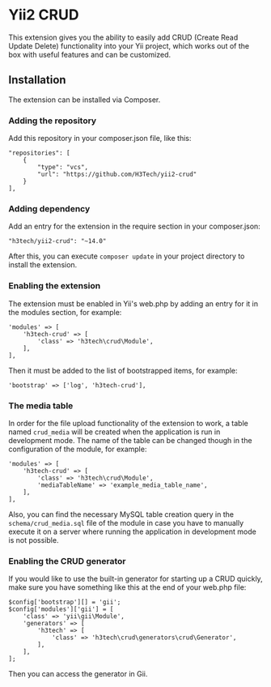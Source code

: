 # Yii2 CRUD
This extension gives you the ability to easily add CRUD (Create Read Update Delete) functionality into your Yii project, which works out of the box with useful features and can be customized.

## Installation
The extension can be installed via Composer.

### Adding the repository
Add this repository in your composer.json file, like this:
```
"repositories": [
    {
        "type": "vcs",
        "url": "https://github.com/H3Tech/yii2-crud"
    }
],
```
### Adding dependency
Add an entry for the extension in the require section in your composer.json:
```
"h3tech/yii2-crud": "~14.0"
```
After this, you can execute `composer update` in your project directory to install the extension.

### Enabling the extension
The extension must be enabled in Yii's web.php by adding an entry for it in the modules section, for example:
```
'modules' => [
    'h3tech-crud' => [
        'class' => 'h3tech\crud\Module',
    ],
],
```
Then it must be added to the list of bootstrapped items, for example:
```
'bootstrap' => ['log', 'h3tech-crud'],
```

### The media table
In order for the file upload functionality of the extension to work, a table named `crud_media` will be created when the application is run in development mode. The name of the table can be changed though in the configuration of the module, for example:
```
'modules' => [
    'h3tech-crud' => [
        'class' => 'h3tech\crud\Module',
        'mediaTableName' => 'example_media_table_name',
    ],
],
```
Also, you can find the necessary MySQL table creation query in the `schema/crud_media.sql` file of the module in case you have to manually execute it on a server where running the application in development mode is not possible.

### Enabling the CRUD generator
If you would like to use the built-in generator for starting up a CRUD quickly, make sure you have something like this at the end of your web.php file:
```
$config['bootstrap'][] = 'gii';
$config['modules']['gii'] = [
    'class' => 'yii\gii\Module',
    'generators' => [
        'h3tech' => [
            'class' => 'h3tech\crud\generators\crud\Generator',
        ],
    ],
];
```
Then you can access the generator in Gii.
